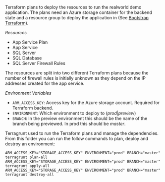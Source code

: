 Terraform plans to deploy the resources to run the realworld demo application. The plans need an Azure storage container for the backend state and a resource group to deploy the application in (See [Bootstrap Terraform](../terraform-bootstrap)).

*Resources*
 - App Service Plan
 - App Service 
 - SQL Server
 - SQL Database 
 - SQL Server Firewall Rules

The resources are split into two different Terraform plans because the number of firewall rules is initially unknown as they depend on the IP addresses created for the app service. 

*Environment Variables*
 - `ARM_ACCESS_KEY`: Access key for the Azure storage account. Required for Terraform backend.
 - `ENVIRONMENT`: Which environment to deploy to (_prod_|_preview_)
 - `BRANCH`: In the preview environment this should be the name of the branch being previewed. In prod this should be _master_.

Terragrunt used to run the Terraform plans and manage the dependencies. From this folder you can run the follow commands to plan, deploy and destroy an environment:

```
ARM_ACCESS_KEY="STORAGE_ACCESS_KEY" ENVIRONMENT="prod" BRANCH="master" terragrunt plan-all
ARM_ACCESS_KEY="STORAGE_ACCESS_KEY" ENVIRONMENT="prod" BRANCH="master" terragrunt apply-all
ARM_ACCESS_KEY="STORAGE_ACCESS_KEY" ENVIRONMENT="prod" BRANCH="master" terragrunt destroy-all
```